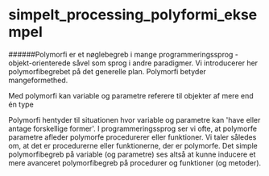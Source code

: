 # simpelt_processing_polyformi_eksempel
 
######Polymorfi er et nøglebegreb i mange programmeringssprog - objekt-orienterede såvel som sprog i andre paradigmer. Vi introducerer her polymorfibegrebet på det generelle plan.
Polymorfi betyder mangeformethed.

Med polymorfi kan variable og parametre referere til objekter af mere end én type

Polymorfi hentyder til situationen hvor variable og parametre kan 'have eller antage forskellige former'. I programmeringssprog ser vi ofte, at polymorfe parametre afleder polymorfe procedurerer eller funktioner. Vi taler således om, at det er procedurerne eller funktionerne, der er polymorfe. Det simple polymorfibegreb på variable (og parametre) ses altså at kunne inducere et mere avanceret polymorfibegreb på procedurer og funktioner (og metoder).
